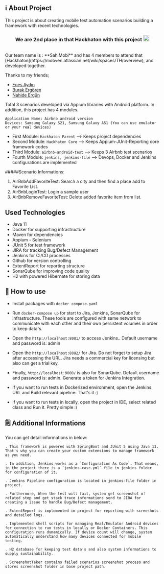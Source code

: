 ## ℹ️ About Project

This project is about creating mobile test automation scenarios building a framework with recent technologies.

<h3 align="center">We are 2nd place in that Hackhaton with this project <img width="20px" height="20px" src="https://cdn.icon-icons.com/icons2/2526/PNG/512/trophy_cup_second_award_icon_151772.png"></h3>
<br/>
Our team name is : **SahiMobi** and has 4 members to attend that [Hackhaton](https://mobven.atlassian.net/wiki/spaces/TH/overview), and developed together. 

Thanks to my friends; 
<br/>
- [Enes Aydın](https://github.com/enesaydinqa)
- [Burak Ergören](https://github.com/burakergoren)
- [Nahide Ergün](https://github.com/nahidErgun)

Total 3 scenarios developed via Appium libraries with Android platform. In addition, this project has 4 modules.
    
    Application Name: Airbnb android version
    Devices: Samsung Galaxy S21, Samsung Galaxy A51 (You can use emulator or your real devices)

- First Module: `Hackhaton Parent` --> Keeps project dependencies
- Second Module: `Hackhaton Core` --> Keeps Appium-JUnit-Reporting core framework codes
- Third Module: `airbnb-android-test` --> Keeps 3 Airbnb test scenarios
- Fourth Module: `jenkins, jenkins-file` --> Devops, Docker and Jenkins configurations are implemented

#####Scenario Informations:

1) AirBnbAddFavoriteTest: Search a city and then find a place add to Favorite List.
2) AirBnbLoginTest: Login a sample user
3) AirBnbRemoveFavoriteTest: Delete added favorite item from list. 

## Used Technologies

- Java 11
- Docker for supporting infrastructure
- Maven for dependencies
- Appium - Selenium
- JUnit 5 for test framework
- JIRA for tracking Bug/Defect Management
- Jenkins for CI/CD processes
- Github for version controlling
- ExtentReport for reporting structure
- SonarQube for improving code quality
- H2 with powered Hibernate for storing data

## 🚀 How to use

- Install packages with  `docker compose.yaml`
- Run `docker-compose up` for start to Jira, Jenkins, SonarQube for infrastructure. These tools are configured with same network to communicate with each other and their own persistent volumes in order to keep data's.
- Open the `http://localhost:8081/` to access Jenkins.. Default username and password is: admin
- Open the `http://localhost:8082/` for Jira. Do not forget to setup Jira after accessing the URL. Jira needs a commercial key for licensing but also can get a trial key.
- Finally, `http://localhost:9000/` is also for SonarQube. Default username and password is: admin. Generate a token for Jenkins Integration.

- If you want to run tests in Dockerized environment, open the Jenkins URL and Build relevant pipeline. That's it :)
- If you want to run tests in locally, open the project in IDE, select related class and Run it. Pretty simple :)

## 🗒️ Additional Informations

You can get detail informations in below:

    . This framework is powered with SpringBoot and JUnit 5 using Java 11. That's why you can create your custom extensions to manage framework as you need.

    . In addition, Jenkins works as a `Configuration As Code`. That means, in the project there is a `jenkins-casc.yml` file in jenkins folder for configuration of it.

    . Jenkins Pipeline configuration is located in jenkins-file folder in project.

    . Furthermore, When the test will fail, system get screenshot of related step and get stack trace informations send to JIRA for creating a issue to handle Bug/Defect management.

    . ExtentReport is implemented in project for reporting with screeshots and detailed logs.

    . Implemented shell scripts for managing Real/Emulator Android devices for connection to run tests in locally or Docker Containers. This configuration runs dynamically. If device count will change, system automatically understand how many devices connected for mobile testing.

    . H2 database for keeping test data's and also system informations to supply sustainability.

    . ScreenshotTaker contains failed scenarios screenshot process and stores screenshot folder in base project path.
